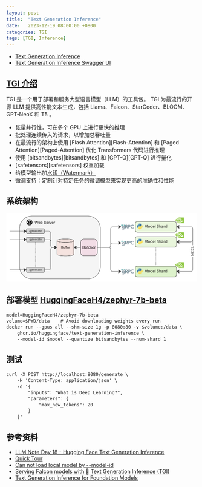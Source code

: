 ```yaml
---
layout: post
title:  "Text Generation Inference"
date:   2023-12-19 08:00:00 +0800
categories: TGI
tags: [TGI, Inference]
---
```


- [Text Generation Inference](https://github.com/huggingface/text-generation-inference)
- [Text Generation Inference Swagger UI](https://huggingface.github.io/text-generation-inference/)

## [TGI 介绍](https://huggingface.co/docs/text-generation-inference/index)
TGI 是一个用于部署和服务大型语言模型（LLM）的工具包。 TGI 为最流行的开源 LLM 提供高性能文本生成，包括 Llama、Falcon、StarCoder、BLOOM、GPT-NeoX 和 T5 。
- 张量并行性，可在多个 GPU 上进行更快的推理
- 批处理连续传入的请求，以增加总吞吐量
- 在最流行的架构上使用 [Flash Attention][Flash-Attention] 和 [Paged Attention][Paged-Attention] 优化 Transformers 代码进行推理
- 使用 [bitsandbytes][bitsandbytes] 和 [GPT-Q][GPT-Q] 进行量化
- [safetensors][safetensors] 权重加载
- 给模型输出加[水印（Watermark）](https://arxiv.org/abs/2301.10226)
- 微调支持：定制针对特定任务的微调模型来实现更高的准确性和性能

## 系统架构
![](/images/2023/TGI.png)

## 部署模型 [HuggingFaceH4/zephyr-7b-beta](https://huggingface.co/HuggingFaceH4/zephyr-7b-beta)
```shell
model=HuggingFaceH4/zephyr-7b-beta
volume=$PWD/data    # Avoid downloading weights every run
docker run --gpus all --shm-size 1g -p 8080:80 -v $volume:/data \
    ghcr.io/huggingface/text-generation-inference \
    --model-id $model --quantize bitsandbytes --num-shard 1
```

## 测试
```shell
curl -X POST http://localhost:8080/generate \
    -H 'Content-Type: application/json' \
    -d '{
        "inputs": "What is Deep Learning?",
        "parameters": {
            "max_new_tokens": 20
        }
    }'
```

## 参考资料
- [LLM Note Day 18 - Hugging Face Text Generation Inference](https://ithelp.ithome.com.tw/articles/10332065)
- [Quick Tour](https://huggingface.co/docs/text-generation-inference/main/en/quicktour)
- [Can not load local model by --model-id](https://github.com/huggingface/text-generation-inference/issues/245)
- [Serving Falcon models with 🤗 Text Generation Inference (TGI)](https://vilsonrodrigues.medium.com/serving-falcon-models-with-text-generation-inference-tgi-5f32005c663b)
- [Text Generation Inference for Foundation Models](https://heidloff.net/article/tgi-kserve/)
